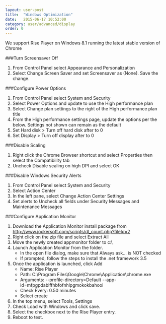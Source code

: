 ```yaml
---
layout: user-post
title:  "Windows Optimization"
date:   2015-06-17 10:52:00
category: user/advanced/display
order: 0
---
```

We support Rise Player on Windows 8.1 running the latest stable version of Chrome 

###Turn Screensaver Off
1. From Control Panel select Appearance and Personalization
2. Select Change Screen Saver and set Screensaver as (None). Save the change.

###Configure Power Options
1. From Control Panel select System and Security 
2. Select Power Options and update to use the High performance plan
3. Select Change plan settings to the right of the High performance plan title
4. From the High performance settings page, update the options per the below. Settings not shown can remain as the default
5. Set Hard disk > Turn off hard disk after to 0
6. Set Display > Turn off display after to 0

###Disable Scaling
1. Right click the Chrome Browser shortcut and select Properties then select the Compatibility tab 
2. Uncheck Disable scaling on high DPI and select OK

###Disable Windows Security Alerts
1. From Control Panel select System and Security
2. Select Action Center
3. In the left pane, select Change Action Center Settings
4. Set alerts to Uncheck all fields under Security Messages and Maintenance Messages

###Configure Application Monitor
1. Download the Application Monitor install package from http://www.jockersoft.com/scripts/dl_count.php?fileId=2
2. Right click on the zip file and select Extract All
3. Move the newly created appmonitor folder to c:\
4. Launch Application Monitor from the folder.
	* In the open file dialog, make sure that Always ask... is NOT checked
	* If prompted, follow the steps to install the .net framework 3.5
5. Once the application is launched, click Add 
 	* Name: Rise Player
 	* Path: C:\Program Files\Google\Chrome\Application\chrome.exe
 	* Arguments: --profile-directory=Default --app-id=mfpgpdablffhbfofnhlpgmokokbahooi
 	* Check Every: 0.50 minutes
 	* Select create
6. In the top menu, select Tools,  Settings
7. Check Load with Windows and click save.
8. Select the checkbox next to the Rise Player entry.
9. Reboot to test.
